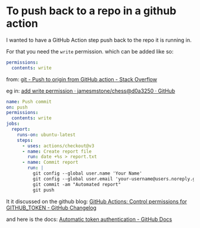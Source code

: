 # To push back to a repo in a github action

I wanted to have a GitHub Action step push back to the repo it is running in. 

For that you need the `write`  permission. which can be added like so:

```yaml
permissions:
  contents: write
```

from: [git - Push to origin from GitHub action - Stack Overflow](https://stackoverflow.com/a/58393457)

eg in: [add write permission · jamesmstone/chess@d0a3250 · GitHub](https://github.com/jamesmstone/chess/commit/d0a3250e8cdafa56fa549a7d5513cd0b170a83c8)


```yaml
name: Push commit
on: push
permissions:
  contents: write
jobs:
  report:
    runs-on: ubuntu-latest
    steps:
      - uses: actions/checkout@v3
      - name: Create report file
        run: date +%s > report.txt
      - name: Commit report
        run: |
          git config --global user.name 'Your Name'
          git config --global user.email 'your-username@users.noreply.github.com'
          git commit -am "Automated report"
          git push
```


It it discussed on the github blog: [GitHub Actions: Control permissions for GITHUB\_TOKEN - GitHub Changelog](https://github.blog/changelog/2021-04-20-github-actions-control-permissions-for-github_token/)


and here is the docs: [Automatic token authentication - GitHub Docs](https://docs.github.com/en/actions/security-for-github-actions/security-guides/automatic-token-authentication#modifying-the-permissions-for-the-github_token)
